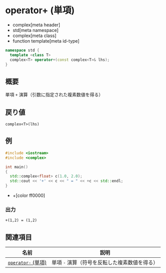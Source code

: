 # operator+ (単項)
* complex[meta header]
* std[meta namespace]
* complex[meta class]
* function template[meta id-type]

```cpp
namespace std {
  template <class T>
  complex<T> operator+(const complex<T>& lhs);
}
```

## 概要
単項 `+` 演算（引数に指定された複素数値を得る）


## 戻り値
`complex<T>(lhs)`


## 例
```cpp example
#include <iostream>
#include <complex>

int main()
{
  std::complex<float> c(1.0, 2.0);
  std::cout << '+' << c << " = " << +c << std::endl;
}
```
* +[color ff0000]

### 出力
```
+(1,2) = (1,2)
```


## 関連項目
| 名前                                    | 説明                                          |
|-----------------------------------------|-----------------------------------------------|
| [`operator-` (単項)](op_unary_minus.md) | 単項 `-` 演算（符号を反転した複素数値を得る） |
